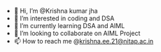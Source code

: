 - 👋 Hi, I’m @Krishna kumar jha
- 👀 I’m interested in coding and DSA
- 🌱 I’m currently learning DSA and AIML
- 💞️ I’m looking to collaborate on AIML Project
- 📫 How to reach me @krishna.ee.21@nitap.ac.in

<!---
vicechairman/vicechairman is a ✨ special ✨ repository because its `README.md` (this file) appears on your GitHub profile.
You can click the Preview link to take a look at your changes.
--->

